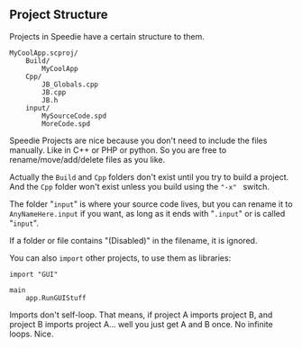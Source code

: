 ## Project Structure

Projects in Speedie have a certain structure to them.


    MyCoolApp.scproj/
        Build/
            MyCoolApp
        Cpp/
            JB_Globals.cpp
            JB.cpp
            JB.h
        input/
            MySourceCode.spd
            MoreCode.spd
            
Speedie Projects are nice because you don't need to include the files manually. Like in C++ or PHP or python. So you are free to rename/move/add/delete files as you like.

Actually the `Build` and `Cpp` folders don't exist until you try to build a project. And the `Cpp` folder won't exist unless you build using the `"-x"
` switch.

The folder "`input`" is where your source code lives, but you can rename it to `AnyNameHere.input` if you want, as long as it ends with "`.input`" or is called "`input`".

If a folder or file contains "(Disabled)" in the filename, it is ignored.

You can also `import` other projects, to use them as libraries:

    import "GUI"
    
    main
        app.RunGUIStuff

Imports don't self-loop. That means, if project A imports project B, and project B imports project A... well you just get A and B once. No infinite loops. Nice.
